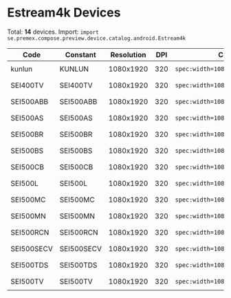 # Estream4k Devices

Total: **14** devices. Import: `import se.premex.compose.preview.device.catalog.android.Estream4k`

| Code | Constant | Resolution | DPI | Compose Spec | Preview Usage |
|------|----------|------------|-----|-------------|---------------|
| kunlun | KUNLUN | 1080x1920 | 320 | `spec:width=1080px,height=1920px,dpi=320` | `@Preview(device = Estream4k.KUNLUN)` |
| SEI400TV | SEI400TV | 1080x1920 | 320 | `spec:width=1080px,height=1920px,dpi=320` | `@Preview(device = Estream4k.SEI400TV)` |
| SEI500ABB | SEI500ABB | 1080x1920 | 320 | `spec:width=1080px,height=1920px,dpi=320` | `@Preview(device = Estream4k.SEI500ABB)` |
| SEI500AS | SEI500AS | 1080x1920 | 320 | `spec:width=1080px,height=1920px,dpi=320` | `@Preview(device = Estream4k.SEI500AS)` |
| SEI500BR | SEI500BR | 1080x1920 | 320 | `spec:width=1080px,height=1920px,dpi=320` | `@Preview(device = Estream4k.SEI500BR)` |
| SEI500BS | SEI500BS | 1080x1920 | 320 | `spec:width=1080px,height=1920px,dpi=320` | `@Preview(device = Estream4k.SEI500BS)` |
| SEI500CB | SEI500CB | 1080x1920 | 320 | `spec:width=1080px,height=1920px,dpi=320` | `@Preview(device = Estream4k.SEI500CB)` |
| SEI500L | SEI500L | 1080x1920 | 320 | `spec:width=1080px,height=1920px,dpi=320` | `@Preview(device = Estream4k.SEI500L)` |
| SEI500MC | SEI500MC | 1080x1920 | 320 | `spec:width=1080px,height=1920px,dpi=320` | `@Preview(device = Estream4k.SEI500MC)` |
| SEI500MN | SEI500MN | 1080x1920 | 320 | `spec:width=1080px,height=1920px,dpi=320` | `@Preview(device = Estream4k.SEI500MN)` |
| SEI500RCN | SEI500RCN | 1080x1920 | 320 | `spec:width=1080px,height=1920px,dpi=320` | `@Preview(device = Estream4k.SEI500RCN)` |
| SEI500SECV | SEI500SECV | 1080x1920 | 320 | `spec:width=1080px,height=1920px,dpi=320` | `@Preview(device = Estream4k.SEI500SECV)` |
| SEI500TDS | SEI500TDS | 1080x1920 | 320 | `spec:width=1080px,height=1920px,dpi=320` | `@Preview(device = Estream4k.SEI500TDS)` |
| SEI500TV | SEI500TV | 1080x1920 | 320 | `spec:width=1080px,height=1920px,dpi=320` | `@Preview(device = Estream4k.SEI500TV)` |

<!-- Generated automatically. Do not edit manually. -->
